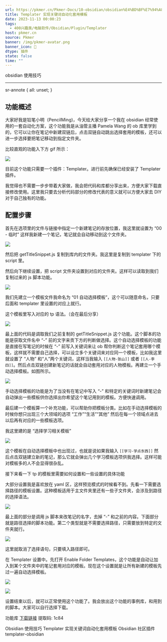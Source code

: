 ```yaml
---
url: https://pkmer.cn/Pkmer-Docs/10-obsidian/obsidian%E4%BD%BF%E7%94%A8%E6%8A%80%E5%B7%A7/templater%E5%AE%9E%E7%8E%B0%E5%85%B3%E9%94%AE%E8%AF%8D%E8%87%AA%E5%8A%A8%E5%8C%96%E5%A5%97%E7%94%A8%E6%A8%A1%E6%9D%BF/
title: Templater 实现关键词自动化套用模板
date: 2023-11-13 00:00:23
tags:
  - 400兴趣类/电脑软件/Obsidian/Plugin/Templater
host: pkmer.cn
source: Pkmer
banner: /img/pkmer-avatar.png
banner_icon: 🔖
dtype: 插件
state: false
time: ""
---
```

<div class="menu-toggle"> <SidebarToggle client:idle ></SidebarToggle> </div>

obsidian 使用技巧

* * *

sr-annote { all: unset; }

## 功能概述

大家好我是铅笔小明（PencilMing)，今天给大家分享一个我在 obsidian 经常使用的一套自动化方案，这个功能我是从油管主播 Pamela Wang 的 ob 库里学到的，它可以让你在笔记中新建双链后，点击双链自动跳出选择套用的模板，还可以进一步选择要把笔记移动到指定文件夹。

比较直观的功能入下方 gif 所示：

![](https://cdn.pkmer.cn/images/249707380-0f3acb4a-251a-44a2-b15b-b7d243659104.gif)

目前这个功能只需要一个插件：Templater。进行前先确保已经安装了 Templater 插件。

我觉得也不需要一步步带着大家做，我会把代码和库都分享出来，方便大家下载直接修改使用。这里我只要去分析代码部分的修改代表的意义就可以方便大家去 DIY 对于自己独有的功能。

## 配置步骤

首先在选项里的文件与链接中指定一个新建笔记的存放位置，我这里就设置为 “00 - 临时” 这样我新建一个笔记，笔记就会自动移动到这个文件夹。

![](https://cdn.pkmer.cn/images/202306292310572.png!pkmer)

然后把 getTitleSnippet.js 复制到库内的文件夹。我这里是复制到 templater 下的 script 里。

然后向下继续设置，把 script 文件夹设置到对应的文件夹。这样可以读取到我们复制过来的 js 脚本功能。

![](https://cdn.pkmer.cn/images/202306292310861.png!pkmer)

我们先建立一个模板文件我命名为 “01 自动选择模板”，这个可以随意命名，只要后面和 templater 里设置的对应上就行。

这个模板里写入对应的 tp 语法。（会在最后分享）

![](https://cdn.pkmer.cn/images/202306292310219.png!pkmer)

最上面的代码是调取我们之前复制的 getTitleSnippet.js 这个功能。这个脚本的功能是获取文件名中 “-” 前的文字来贡下方的判断做选择。这个自动选择模板的功能是直接在写笔记的时候在 “-” 前写入关键词来让 ob 帮你判断这个笔记套用哪个模板，这样就不需要自己选择，可以设立多个关键词来对应同一个模板，比如我这里就设置了 “人物” 和“人”两个关键词，这样当我输入 `[[人物-张山]]` 或者 `[[人-李四]]`。然后点击双链创建新笔记的话就会自动套用对应的人物模板。再建立一个手动选择模板。如图所示。

![](https://cdn.pkmer.cn/images/202306292311698.png!pkmer)

手动选择模板的功能是为了当没有在笔记中写入 “-” 和特定的关键词时新建笔记会自动弹出一些模板供你选择出你希望这个笔记用到的模板。方便快速调用。

最后建一个模板算一个补充功能，可以帮助你把模板分类。比如在手动选择模板的时候你想只出现三个大领域的选项 “工作”“生活”“其他” 然后在每一个领域点进去以后再有对应的一些模板选项。

我这里建的是 “选择学习相关模板”

![](https://cdn.pkmer.cn/images/202306292311445.png!pkmer)

这个模板在自动选择模板中也出现过，也就是说如果我输入 `[[学习-学点东西]]` 然后点击双链建立新的笔记，那么它就会弹出几个学习模板选项供我选择。这样可能对模板多的人不会显得很杂乱。

接下来看一下 tp 的模板里需要如何设置和一些设置的具体功能

大部分设置我是喜欢放在 yaml 区，这样预览模式的时候看不到。先看一下需要选择路径的模板设置。这种模板适用于主文件夹里还有一些子文件夹，会涉及到路径的选择语法。

![](https://cdn.pkmer.cn/images/202306292312832.png!pkmer)

最上面的部分是调用 js 脚本来改笔记的名字，去掉 “-” 和之前的内容。下面部分就是路径选择的脚本功能。第二个类型就是不需要选择路径，只需要放到特定的文件夹就行。

![](https://cdn.pkmer.cn/images/202306292312568.png!pkmer)

这里就取消了选择语句，只要填入路径即可。

在 Templater 设置中。先打开 Enable Folder Templates，这个功能是自动让加入到某个文件夹中的笔记套用对应的模板。现在这个设置就是让所有新建的模板先过一遍自动选择模板。

![](https://cdn.pkmer.cn/images/202306292312135.png!pkmer)

![](https://cdn.pkmer.cn/images/202306292312175.png!pkmer)

设置结束以后，就可以正常使用这个功能了。我会放出这个功能的事例库，和用到的脚本。大家可以自行选择下载。

功能库 [下载链接](https://pan.baidu.com/s/1NTe_m8SI1sZHASyAD-xtPw?pwd=1c84) 提取码: 1c84

Obsidian 使用技巧 Templater 实现关键词自动化套用模板 Obsidian 社区插件 templater-obsidian
